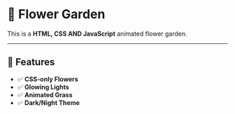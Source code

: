 # 🌸 Flower Garden

This is a **HTML, CSS AND JavaScript** animated flower garden.

---

## 🌼 Features

- ✅ **CSS-only Flowers**
- ✅ **Glowing Lights** 
- ✅ **Animated Grass**
- ✅ **Dark/Night Theme**

